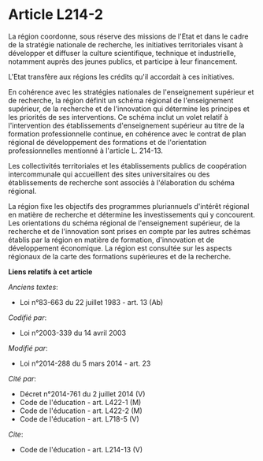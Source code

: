 # Article L214-2

La région coordonne, sous réserve des missions de l'Etat et dans le cadre de la stratégie nationale de recherche, les
initiatives territoriales visant à développer et diffuser la culture scientifique, technique et industrielle, notamment
auprès des jeunes publics, et participe à leur financement. 

L'Etat transfère aux régions les crédits qu'il accordait à ces initiatives. 

En cohérence avec les stratégies nationales de l'enseignement supérieur et de recherche, la région définit un schéma régional
de l'enseignement supérieur, de la recherche et de l'innovation qui détermine les principes et les priorités de ses
interventions. Ce schéma inclut un volet relatif à l'intervention des établissements d'enseignement supérieur au titre de la
formation professionnelle continue, en cohérence avec le contrat de plan régional de développement des formations et de
l'orientation professionnelles mentionné à l'article L. 214-13.

Les collectivités territoriales et les établissements publics de coopération intercommunale qui accueillent des sites
universitaires ou des établissements de recherche sont associés à l'élaboration du schéma régional. 

La région fixe les objectifs des programmes pluriannuels d'intérêt régional en matière de recherche et détermine les
investissements qui y concourent. Les orientations du schéma régional de l'enseignement supérieur, de la recherche et de
l'innovation sont prises en compte par les autres schémas établis par la région en matière de formation, d'innovation et de
développement économique. La région est consultée sur les aspects régionaux de la carte des formations supérieures et de la
recherche.

**Liens relatifs à cet article**

_Anciens textes_:

  - Loi n°83-663 du 22 juillet 1983 - art. 13 (Ab)

_Codifié par_:

  - Loi n°2003-339 du 14 avril 2003

_Modifié par_:

  - Loi n°2014-288 du 5 mars 2014 - art. 23

_Cité par_:

  - Décret n°2014-761 du 2 juillet 2014 (V)
  - Code de l'éducation - art. L422-1 (M)
  - Code de l'éducation - art. L422-2 (M)
  - Code de l'éducation - art. L718-5 (V)

_Cite_:

  - Code de l'éducation - art. L214-13 (V)
